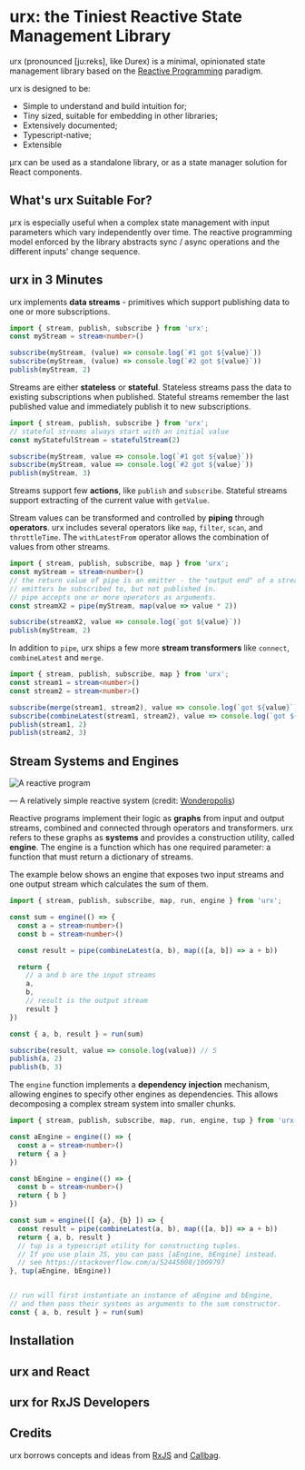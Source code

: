 # urx: the Tiniest Reactive State Management Library

urx (pronounced [ju:reks], like Durex) is a minimal, opinionated state management library based on the [Reactive Programming](https://en.wikipedia.org/wiki/Reactive_programming) paradigm. 

urx is designed to be: 
 - Simple to understand and build intuition for;
 - Tiny sized, suitable for embedding in other libraries;
 - Extensively documented;
 - Typescript-native;
 - Extensible

µrx can be used as a standalone library, or as a state manager solution for React components.

## What's urx Suitable For?

µrx is especially useful when a complex state management with input parameters which vary independently over time. 
The reactive programming model enforced by the library abstracts sync / async operations and the different inputs' change sequence.

## urx in 3 Minutes

urx implements **data streams** - primitives which support publishing data to one or more subscriptions. 

```ts
import { stream, publish, subscribe } from 'urx';
const myStream = stream<number>()

subscribe(myStream, (value) => console.log(`#1 got ${value}`))
subscribe(myStream, (value) => console.log(`#2 got ${value}`))
publish(myStream, 2)
```

Streams are either **stateless** or **stateful**. Stateless streams pass the data to existing subscriptions when published. Stateful streams remember the last published value and immediately publish it to new subscriptions.

```ts
import { stream, publish, subscribe } from 'urx';
// stateful streams always start with an initial value
const myStatefulStream = statefulStream(2)

subscribe(myStream, value => console.log(`#1 got ${value}`))
subscribe(myStream, value => console.log(`#2 got ${value}`))
publish(myStream, 3)
```

Streams support few **actions**, like `publish` and `subscribe`. Stateful streams support extracting of the current value with `getValue`.

Stream values can be transformed and controlled by **piping** through **operators**. urx includes several operators like `map`, `filter`, `scan`, and `throttleTime`. The `withLatestFrom` operator allows the combination of values from other streams.

```ts
import { stream, publish, subscribe, map } from 'urx';
const myStream = stream<number>()
// the return value of pipe is an emitter - the "output end" of a stream.
// emitters be subscribed to, but not published in.
// pipe accepts one or more operators as arguments.
const streamX2 = pipe(myStream, map(value => value * 2))

subscribe(streamX2, value => console.log(`got ${value}`))
publish(myStream, 2)
```

In addition to `pipe`, urx ships a few more **stream transformers** like `connect`, `combineLatest` and `merge`.

```ts
import { stream, publish, subscribe, map } from 'urx';
const stream1 = stream<number>()
const stream2 = stream<number>()

subscribe(merge(stream1, stream2), value => console.log(`got ${value}`)) // 2, 3
subscribe(combineLatest(stream1, stream2), value => console.log(`got ${value}`)) // [2, 3]
publish(stream1, 2)
publish(stream2, 3)
```

## Stream Systems and Engines

![A reactive program](https://user-images.githubusercontent.com/13347/90911290-6e8b6f80-e3e1-11ea-8e9e-e9cd54579b22.png)

&mdash; A relatively simple reactive system (credit: [Wonderopolis](https://wonderopolis.org/wonder/what-is-a-rube-goldberg-machine))

Reactive programs implement their logic as **graphs** from input and output streams, combined and connected through operators and transformers. 
urx refers to these graphs as **systems** and provides a construction utility, called **engine**. 
The engine is a function which has one required parameter: a function that must return a dictionary of streams.

The example below shows an engine that exposes two input streams and one output stream which calculates the sum of them.

```ts
import { stream, publish, subscribe, map, run, engine } from 'urx';

const sum = engine(() => {
  const a = stream<number>()
  const b = stream<number>()

  const result = pipe(combineLatest(a, b), map(([a, b]) => a + b))

  return { 
    // a and b are the input streams
    a, 
    b, 
    // result is the output stream
    result }
})

const { a, b, result } = run(sum)

subscribe(result, value => console.log(value)) // 5
publish(a, 2)
publish(b, 3)
```

The `engine` function implements a **dependency injection** mechanism, allowing engines to specify other engines as dependencies. This allows decomposing a complex stream system into smaller chunks. 

```ts
import { stream, publish, subscribe, map, run, engine, tup } from 'urx';

const aEngine = engine(() => {
  const a = stream<number>()
  return { a }
})

const bEngine = engine(() => {
  const b = stream<number>()
  return { b }
})

const sum = engine(([ {a}, {b} ]) => {
  const result = pipe(combineLatest(a, b), map(([a, b]) => a + b))
  return { a, b, result }
  // tup is a typescript utility for constructing tuples. 
  // If you use plain JS, you can pass [aEngine, bEngine] instead.
  // see https://stackoverflow.com/a/52445008/1009797
}, tup(aEngine, bEngine))


// run will first instantiate an instance of aEngine and bEngine, 
// and then pass their systems as arguments to the sum constructor.
const { a, b, result } = run(sum)
```

## Installation

## urx and React

## urx for RxJS Developers

## Credits

urx borrows concepts and ideas from [RxJS](https://rxjs-dev.firebaseapp.com/guide/overview) and [Callbag](https://github.com/callbag/callbag). 
